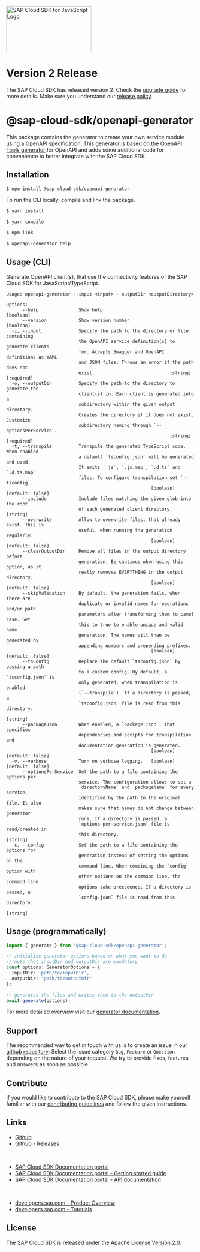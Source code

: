 <!-- sap-cloud-sdk-logo -->
<!-- This block is inserted by scripts/replace-common-readme.ts. Do not adjust it manually. -->
<a href="https://sap.com/s4sdk"><img src="https://help.sap.com/doc/2324e9c3b28748a4ae2ad08166d77675/1.0/en-US/logo-with-js.svg" alt="SAP Cloud SDK for JavaScript Logo" height="122.92" width="226.773"/></a>
<!-- sap-cloud-sdk-logo-stop -->

<!-- sap-cloud-sdk-2.0-announcement -->
<!-- This block is inserted by scripts/replace-common-readme.ts. Do not adjust it manually. -->
# Version 2 Release

The SAP Cloud SDK has released version 2.
Check the [upgrade guide](https://sap.github.io/cloud-sdk/docs/js/guides/upgrade-to-version-2) for more details.
Make sure you understand our [release policy](https://sap.github.io/cloud-sdk/docs/js/release-policy).
<!-- sap-cloud-sdk-2.0-announcement-stop -->

# @sap-cloud-sdk/openapi-generator

This package contains the generator to create your own service module using a OpenAPI specification.
This generator is based on the [OpenAPI Tools generator](https://openapi-generator.tech/) for OpenAPI and adds some additional code for convenience to better integrate with the SAP Cloud SDK.

## Installation

```bash
$ npm install @sap-cloud-sdk/openapi-generator
```

To run the CLI locally, compile and link the package.

```bash
$ yarn install

$ yarn compile

$ npm link

$ openapi-generator help
```

## Usage (CLI)

Generate OpenAPI client(s), that use the connectivity features of the SAP Cloud SDK for JavaScript/TypeScript.

<!-- commands -->
<!-- This block is inserted by generate-readme.ts. Do not adjust it manually. -->
```
Usage: openapi-generator --input <input> --outputDir <outputDirectory>

Options:
      --help               Show help                                   [boolean]
      --version            Show version number                         [boolean]
  -i, --input              Specify the path to the directory or file containing
                           the OpenAPI service definition(s) to generate clients
                           for. Accepts Swagger and OpenAPI definitions as YAML
                           and JSON files. Throws an error if the path does not
                           exist.                            [string] [required]
  -o, --outputDir          Specify the path to the directory to generate the
                           client(s) in. Each client is generated into a
                           subdirectory within the given output directory.
                           Creates the directory if it does not exist. Customize
                           subdirectory naming through `--optionsPerService`.
                                                             [string] [required]
  -t, --transpile          Transpile the generated TypeScript code. When enabled
                           a default `tsconfig.json` will be generated and used.
                           It emits `.js`, `.js.map`, `.d.ts` and `.d.ts.map`
                           files. To configure transpilation set `--tsconfig`.
                                                      [boolean] [default: false]
      --include            Include files matching the given glob into the root
                           of each generated client directory.          [string]
      --overwrite          Allow to overwrite files, that already exist. This is
                           useful, when running the generation regularly.
                                                      [boolean] [default: false]
      --clearOutputDir     Remove all files in the output directory before
                           generation. Be cautious when using this option, as it
                           really removes EVERYTHING in the output directory.
                                                      [boolean] [default: false]
      --skipValidation     By default, the generation fails, when there are
                           duplicate or invalid names for operations and/or path
                           parameters after transforming them to camel case. Set
                           this to true to enable unique and valid name
                           generation. The names will then be generated by
                           appending numbers and prepending prefixes.
                                                      [boolean] [default: false]
      --tsConfig           Replace the default `tsconfig.json` by passing a path
                           to a custom config. By default, a `tsconfig.json` is
                           only generated, when transpilation is enabled
                           (`--transpile`). If a directory is passed, a
                           `tsconfig.json` file is read from this directory.
                                                                        [string]
      --packageJson        When enabled, a `package.json`, that specifies
                           dependencies and scripts for transpilation and
                           documentation generation is generated.
                                                      [boolean] [default: false]
  -v, --verbose            Turn on verbose logging.   [boolean] [default: false]
      --optionsPerService  Set the path to a file containing the options per
                           service. The configuration allows to set a
                           `directoryName` and `packageName` for every service,
                           identified by the path to the original file. It also
                           makes sure that names do not change between generator
                           runs. If a directory is passed, a
                           `options-per-service.json` file is read/created in
                           this directory.                              [string]
  -c, --config             Set the path to a file containing the options for
                           generation instead of setting the options on the
                           command line. When combining the `config` option with
                           other options on the command line, the command line
                           options take precedence. If a directory is passed, a
                           `config.json` file is read from this directory.
                                                                        [string]
```
<!-- commandsstop -->

## Usage (programmatically)

```ts
import { generate } from '@sap-cloud-sdk/openapi-generator';

// initialize generator options based on what you want to do
// note that inputDir and outputDir are mandatory
const options: GeneratorOptions = {
  inputDir: 'path/to/inputDir',
  outputDir: 'path/to/outputDir'
};

// generates the files and writes them to the outputDir
await generate(options);
```

For more detailed overview visit our [generator documentation](https://sap.github.io/cloud-sdk/docs/js/features/openapi/generate-openapi-client).

<!-- sap-cloud-sdk-common-readme -->
<!-- This block is inserted by scripts/replace-common-readme.ts. Do not adjust it manually. -->
## Support

The recommended way to get in touch with us is to create an issue in our [github repository](https://github.com/SAP/cloud-sdk-js/issues).
Select the issue category `Bug`, `Feature` or `Question` depending on the nature of your request.
We try to provide fixes, features and answers as soon as possible.

## Contribute

If you would like to contribute to the SAP Cloud SDK, please make yourself familiar with our [contributing guidelines](https://github.com/SAP/cloud-sdk-js/blob/main/CONTRIBUTING.md) and follow the given instructions.

## Links

- [Github](https://github.com/SAP/cloud-sdk-js)
- [Github - Releases](https://github.com/SAP/cloud-sdk-js/releases)

<br>

- [SAP Cloud SDK Documentation portal](https://sap.github.io/cloud-sdk/)
- [SAP Cloud SDK Documentation portal - Getting started guide](https://sap.github.io/cloud-sdk/docs/js/getting-started)
- [SAP Cloud SDK Documentation portal - API documentation](https://sap.github.io/cloud-sdk/docs/js/api-reference-js-ts)

<br>

- [developers.sap.com - Product Overview](https://developers.sap.com/topics/cloud-sdk.html)
- [developers.sap.com - Tutorials](https://developers.sap.com/tutorial-navigator.html?tag=products:technology-platform/sap-cloud-sdk/sap-cloud-sdk&tag=topic:javascript)

## License

The SAP Cloud SDK is released under the [Apache License Version 2.0.](http://www.apache.org/licenses/)
<!-- sap-cloud-sdk-common-readme-stop -->
